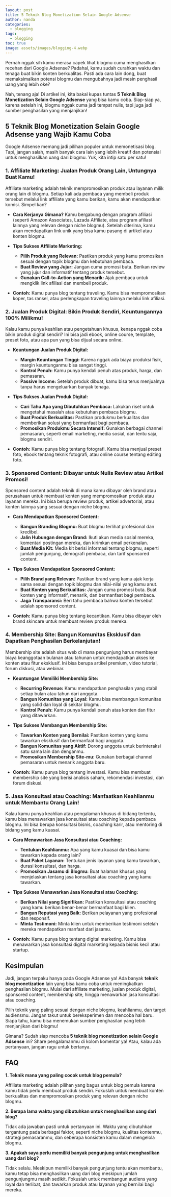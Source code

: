 ```yaml
---
layout: post
title: 5 Teknik Blog Monetization Selain Google Adsense
author: nanda
categories:
  - blogging
tags:
  - blogging
toc: true
image: assets/images/blogging-4.webp
---
```



Pernah nggak sih kamu merasa capek lihat blogmu cuma menghasilkan recehan dari Google Adsense? Padahal, kamu sudah curahkan waktu dan tenaga buat bikin konten berkualitas. Pasti ada cara lain dong, buat memaksimalkan potensi blogmu dan mengubahnya jadi mesin penghasil uang yang lebih oke?

Nah, tenang aja! Di artikel ini, kita bakal kupas tuntas **5 Teknik Blog Monetization Selain Google Adsense** yang bisa kamu coba. Siap-siap ya, karena setelah ini, blogmu nggak cuma jadi tempat nulis, tapi juga jadi sumber penghasilan yang menjanjikan!

## 5 Teknik Blog Monetization Selain Google Adsense yang Wajib Kamu Coba

Google Adsense memang jadi pilihan populer untuk memonetisasi blog. Tapi, jangan salah, masih banyak cara lain yang lebih kreatif dan potensial untuk menghasilkan uang dari blogmu. Yuk, kita intip satu per satu!

### 1\. Affiliate Marketing: Jualan Produk Orang Lain, Untungnya Buat Kamu!

Affiliate marketing adalah teknik mempromosikan produk atau layanan milik orang lain di blogmu. Setiap kali ada pembaca yang membeli produk tersebut melalui link affiliate yang kamu berikan, kamu akan mendapatkan komisi. Simpel kan?

- **Cara Kerjanya Gimana?** Kamu bergabung dengan program afiliasi (seperti Amazon Associates, Lazada Affiliate, atau program afiliasi lainnya yang relevan dengan niche blogmu). Setelah diterima, kamu akan mendapatkan link unik yang bisa kamu pasang di artikel atau konten blogmu.
    
- **Tips Sukses Affiliate Marketing:**
    
    - **Pilih Produk yang Relevan:** Pastikan produk yang kamu promosikan sesuai dengan topik blogmu dan kebutuhan pembaca.
    - **Buat Review yang Jujur:** Jangan cuma promosi buta. Berikan review yang jujur dan informatif tentang produk tersebut.
    - **Gunakan Call-to-Action yang Menarik:** Ajak pembaca untuk mengklik link afiliasi dan membeli produk.
- **Contoh:** Kamu punya blog tentang traveling. Kamu bisa mempromosikan koper, tas ransel, atau perlengkapan traveling lainnya melalui link afiliasi.
    

### 2\. Jualan Produk Digital: Bikin Produk Sendiri, Keuntungannya 100% Milikmu!

Kalau kamu punya keahlian atau pengetahuan khusus, kenapa nggak coba bikin produk digital sendiri? Ini bisa jadi ebook, online course, template, preset foto, atau apa pun yang bisa dijual secara online.

- **Keuntungan Jualan Produk Digital:**
    
    - **Margin Keuntungan Tinggi:** Karena nggak ada biaya produksi fisik, margin keuntunganmu bisa sangat tinggi.
    - **Kontrol Penuh:** Kamu punya kendali penuh atas produk, harga, dan pemasaran.
    - **Passive Income:** Setelah produk dibuat, kamu bisa terus menjualnya tanpa harus mengeluarkan banyak tenaga.
- **Tips Sukses Jualan Produk Digital:**
    
    - **Cari Tahu Apa yang Dibutuhkan Pembaca:** Lakukan riset untuk mengetahui masalah atau kebutuhan pembaca blogmu.
    - **Buat Produk Berkualitas:** Pastikan produkmu berkualitas dan memberikan solusi yang bermanfaat bagi pembaca.
    - **Promosikan Produkmu Secara Intensif:** Gunakan berbagai channel pemasaran, seperti email marketing, media sosial, dan tentu saja, blogmu sendiri.
- **Contoh:** Kamu punya blog tentang fotografi. Kamu bisa menjual preset foto, ebook tentang teknik fotografi, atau online course tentang editing foto.
    

### 3\. Sponsored Content: Dibayar untuk Nulis Review atau Artikel Promosi!

Sponsored content adalah teknik di mana kamu dibayar oleh brand atau perusahaan untuk membuat konten yang mempromosikan produk atau layanan mereka. Ini bisa berupa review produk, artikel advertorial, atau konten lainnya yang sesuai dengan niche blogmu.

- **Cara Mendapatkan Sponsored Content:**
    
    - **Bangun Branding Blogmu:** Buat blogmu terlihat profesional dan kredibel.
    - **Jalin Hubungan dengan Brand:** Ikuti akun media sosial mereka, komentari postingan mereka, dan kirimkan email perkenalan.
    - **Buat Media Kit:** Media kit berisi informasi tentang blogmu, seperti jumlah pengunjung, demografi pembaca, dan tarif sponsored content.
- **Tips Sukses Mendapatkan Sponsored Content:**
    
    - **Pilih Brand yang Relevan:** Pastikan brand yang kamu ajak kerja sama sesuai dengan topik blogmu dan nilai-nilai yang kamu anut.
    - **Buat Konten yang Berkualitas:** Jangan cuma promosi buta. Buat konten yang informatif, menarik, dan bermanfaat bagi pembaca.
    - **Jaga Transparansi:** Beri tahu pembaca bahwa konten tersebut adalah sponsored content.
- **Contoh:** Kamu punya blog tentang kecantikan. Kamu bisa dibayar oleh brand skincare untuk membuat review produk mereka.
    

### 4\. Membership Site: Bangun Komunitas Eksklusif dan Dapatkan Penghasilan Berkelanjutan!

Membership site adalah situs web di mana pengunjung harus membayar biaya keanggotaan bulanan atau tahunan untuk mendapatkan akses ke konten atau fitur eksklusif. Ini bisa berupa artikel premium, video tutorial, forum diskusi, atau webinar.

- **Keuntungan Memiliki Membership Site:**
    
    - **Recurring Revenue:** Kamu mendapatkan penghasilan yang stabil setiap bulan atau tahun dari anggota.
    - **Bangun Komunitas yang Loyal:** Kamu bisa membangun komunitas yang solid dan loyal di sekitar blogmu.
    - **Kontrol Penuh:** Kamu punya kendali penuh atas konten dan fitur yang ditawarkan.
- **Tips Sukses Membangun Membership Site:**
    
    - **Tawarkan Konten yang Bernilai:** Pastikan konten yang kamu tawarkan eksklusif dan bermanfaat bagi anggota.
    - **Bangun Komunitas yang Aktif:** Dorong anggota untuk berinteraksi satu sama lain dan denganmu.
    - **Promosikan Membership Site-mu:** Gunakan berbagai channel pemasaran untuk menarik anggota baru.
- **Contoh:** Kamu punya blog tentang investasi. Kamu bisa membuat membership site yang berisi analisis saham, rekomendasi investasi, dan forum diskusi.
    

### 5\. Jasa Konsultasi atau Coaching: Manfaatkan Keahlianmu untuk Membantu Orang Lain!

Kalau kamu punya keahlian atau pengalaman khusus di bidang tertentu, kamu bisa menawarkan jasa konsultasi atau coaching kepada pembaca blogmu. Ini bisa berupa konsultasi bisnis, coaching karir, atau mentoring di bidang yang kamu kuasai.

- **Cara Menawarkan Jasa Konsultasi atau Coaching:**
    
    - **Tentukan Keahlianmu:** Apa yang kamu kuasai dan bisa kamu tawarkan kepada orang lain?
    - **Buat Paket Layanan:** Tentukan jenis layanan yang kamu tawarkan, durasi konsultasi, dan harga.
    - **Promosikan Jasamu di Blogmu:** Buat halaman khusus yang menjelaskan tentang jasa konsultasi atau coaching yang kamu tawarkan.
- **Tips Sukses Menawarkan Jasa Konsultasi atau Coaching:**
    
    - **Berikan Nilai yang Signifikan:** Pastikan konsultasi atau coaching yang kamu berikan benar-benar bermanfaat bagi klien.
    - **Bangun Reputasi yang Baik:** Berikan pelayanan yang profesional dan responsif.
    - **Minta Testimoni:** Minta klien untuk memberikan testimoni setelah mereka mendapatkan manfaat dari jasamu.
- **Contoh:** Kamu punya blog tentang digital marketing. Kamu bisa menawarkan jasa konsultasi digital marketing kepada bisnis kecil atau startup.
    

## Kesimpulan

Jadi, jangan terpaku hanya pada Google Adsense ya! Ada banyak **teknik blog monetization** lain yang bisa kamu coba untuk meningkatkan penghasilan blogmu. Mulai dari affiliate marketing, jualan produk digital, sponsored content, membership site, hingga menawarkan jasa konsultasi atau coaching.

Pilih teknik yang paling sesuai dengan niche blogmu, keahlianmu, dan target audiensmu. Jangan takut untuk bereksperimen dan mencoba hal baru. Siapa tahu, kamu bisa menemukan sumber penghasilan yang lebih menjanjikan dari blogmu!

Gimana? Sudah siap mencoba **5 teknik blog monetization selain Google Adsense** ini? Share pengalamanmu di kolom komentar ya! Atau, kalau ada pertanyaan, jangan ragu untuk bertanya.

## FAQ

**1\. Teknik mana yang paling cocok untuk blog pemula?**

Affiliate marketing adalah pilihan yang bagus untuk blog pemula karena kamu tidak perlu membuat produk sendiri. Fokuslah untuk membuat konten berkualitas dan mempromosikan produk yang relevan dengan niche blogmu.

**2\. Berapa lama waktu yang dibutuhkan untuk menghasilkan uang dari blog?**

Tidak ada jawaban pasti untuk pertanyaan ini. Waktu yang dibutuhkan tergantung pada berbagai faktor, seperti niche blogmu, kualitas kontenmu, strategi pemasaranmu, dan seberapa konsisten kamu dalam mengelola blogmu.

**3\. Apakah saya perlu memiliki banyak pengunjung untuk menghasilkan uang dari blog?**

Tidak selalu. Meskipun memiliki banyak pengunjung tentu akan membantu, kamu tetap bisa menghasilkan uang dari blog meskipun jumlah pengunjungmu masih sedikit. Fokuslah untuk membangun audiens yang loyal dan terlibat, dan tawarkan produk atau layanan yang bernilai bagi mereka.
